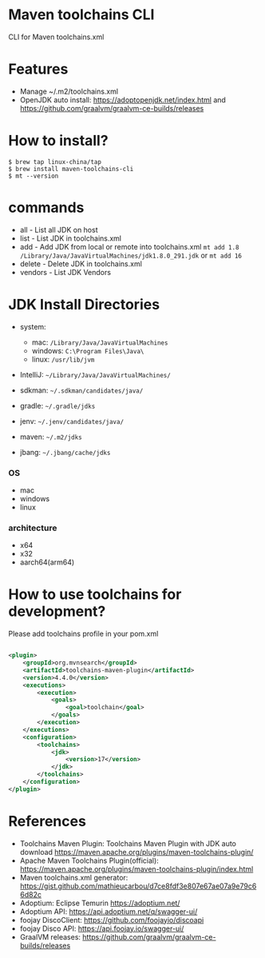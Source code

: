 Maven toolchains CLI
====================

CLI for Maven toolchains.xml

# Features

* Manage ~/.m2/toolchains.xml
* OpenJDK auto install:  https://adoptopenjdk.net/index.html  and  https://github.com/graalvm/graalvm-ce-builds/releases

# How to install?

```
$ brew tap linux-china/tap
$ brew install maven-toolchains-cli
$ mt --version
```

# commands

* all - List all JDK on host
* list - List JDK in toolchains.xml
* add - Add JDK from local or remote into toolchains.xml `mt add 1.8 /Library/Java/JavaVirtualMachines/jdk1.8.0_291.jdk`  or `mt add 16`
* delete - Delete JDK in toolchains.xml
* vendors - List JDK Vendors

# JDK Install Directories

* system:

    * mac: `/Library/Java/JavaVirtualMachines`
    * windows: `C:\Program Files\Java\`
    * linux:  `/usr/lib/jvm`

* IntelliJ: `~/Library/Java/JavaVirtualMachines/`
* sdkman: `~/.sdkman/candidates/java/`
* gradle: `~/.gradle/jdks`
* jenv: `~/.jenv/candidates/java/`
* maven: `~/.m2/jdks`
* jbang: `~/.jbang/cache/jdks`

### OS

* mac
* windows
* linux

### architecture

* x64
* x32
* aarch64(arm64)

# How to use toolchains for development?

Please add toolchains profile in your pom.xml

```xml

<plugin>
    <groupId>org.mvnsearch</groupId>
    <artifactId>toolchains-maven-plugin</artifactId>
    <version>4.4.0</version>
    <executions>
        <execution>
            <goals>
                <goal>toolchain</goal>
            </goals>
        </execution>
    </executions>
    <configuration>
        <toolchains>
            <jdk>
                <version>17</version>
            </jdk>
        </toolchains>
    </configuration>
</plugin>
```

# References
                   
* Toolchains Maven Plugin: Toolchains Maven Plugin with JDK auto download https://maven.apache.org/plugins/maven-toolchains-plugin/
* Apache Maven Toolchains Plugin(official): https://maven.apache.org/plugins/maven-toolchains-plugin/index.html
* Maven toolchains.xml generator: https://gist.github.com/mathieucarbou/d7ce8fdf3e807e67ae07a9e79c66d82c
* Adoptium: Eclipse Temurin https://adoptium.net/
* Adoptium API: https://api.adoptium.net/q/swagger-ui/
* foojay DiscoClient:  https://github.com/foojayio/discoapi
* foojay Disco API: https://api.foojay.io/swagger-ui/
* GraalVM releases: https://github.com/graalvm/graalvm-ce-builds/releases
